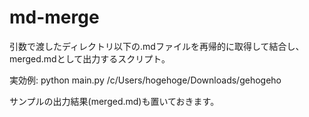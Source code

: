 # md-merge
引数で渡したディレクトリ以下の.mdファイルを再帰的に取得して結合し、merged.mdとして出力するスクリプト。

実効例:  python main.py /c/Users/hogehoge/Downloads/gehogeho

サンプルの出力結果(merged.md)も置いておきます。
